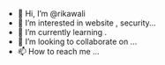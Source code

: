 - 👋 Hi, I’m @rikawali
- 👀 I’m interested in  website , security...
- 🌱 I’m currently learning .
- 💞️ I’m looking to collaborate on ...
- 📫 How to reach me ...

<!---
rikawali/rikawali is a ✨ special ✨ repository because its `README.md` (this file) appears on your GitHub profile.
You can click the Preview link to take a look at your changes.
--->
